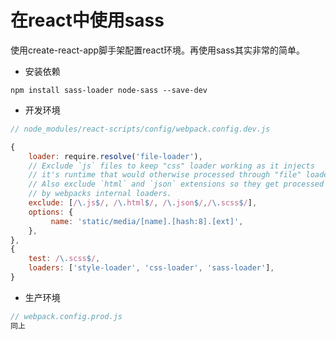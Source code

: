 # 在react中使用sass

使用create-react-app脚手架配置react环境。再使用sass其实非常的简单。

* 安装依赖

`npm install sass-loader node-sass --save-dev`

* 开发环境

```js
// node_modules/react-scripts/config/webpack.config.dev.js

{
    loader: require.resolve('file-loader'),
    // Exclude `js` files to keep "css" loader working as it injects
    // it's runtime that would otherwise processed through "file" loader.
    // Also exclude `html` and `json` extensions so they get processed
    // by webpacks internal loaders.
    exclude: [/\.js$/, /\.html$/, /\.json$/,/\.scss$/],
    options: {
         name: 'static/media/[name].[hash:8].[ext]',
    },
},
{
    test: /\.scss$/,
    loaders: ['style-loader', 'css-loader', 'sass-loader'],
}
```

* 生产环境

```js
// webpack.config.prod.js
同上
```